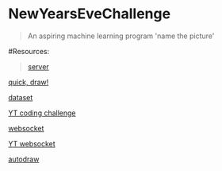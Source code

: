 # NewYearsEveChallenge
> An aspiring machine learning program 'name the picture'

#Resources:
>[server](http://192.168.0.101:45456/)

[quick, draw!](https://quickdraw.withgoogle.com/?fbclid=IwAR2od_Riw7BxH7xeBBKNS1Q2UHmqtokSNaTb5qycYuBSNDG3CWfj7mDqc78)

[dataset](https://github.com/googlecreativelab/quickdraw-dataset?fbclid=IwAR3bW_MMwOcJI-bLqzGKGnL4D9sRHQXDl9toLSJp4pILvut2mtpalcoQduU)

[YT coding challenge](https://www.youtube.com/watch?fbclid=IwAR0W7VQYa9CuuiM0K5KEX3RM3jYicS15I9yhl7DnjSNPvDGieQc_3eBPjh0&v=yLuk0twx8Hc&feature=youtu.be)

[websocket](https://github.com/wesbos/websocket-canvas-draw?fbclid=IwAR0M_qEqRmpPpcG1n7zIjn_dcUpfDjbShSDXok_pUTHhszKfW9Qi4h27Qwc)

[YT websocket](https://www.youtube.com/watch?fbclid=IwAR1806L-X4mGkQRkRfxXDviGVDDHERAFqnHN2LS4qjKAKgmojxec85cHSUg&v=bjULmG8fqc8&feature=youtu.be)

[autodraw](https://www.autodraw.com/?fbclid=IwAR2fR--NTKJuTBfPGMfYCrVC9BYZgioRVeOWNC3sXnYjXYoRGwk6g02LPE8)
